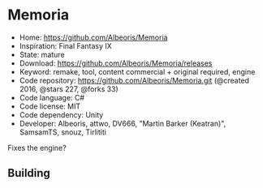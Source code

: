 # Memoria

- Home: https://github.com/Albeoris/Memoria
- Inspiration: Final Fantasy IX
- State: mature
- Download: https://github.com/Albeoris/Memoria/releases
- Keyword: remake, tool, content commercial + original required, engine
- Code repository: https://github.com/Albeoris/Memoria.git (@created 2016, @stars 227, @forks 33)
- Code language: C#
- Code license: MIT
- Code dependency: Unity
- Developer: Albeoris, attwo, DV666, "Martin Barker (Keatran)", SamsamTS, snouz, Tirlititi

Fixes the engine?

## Building
